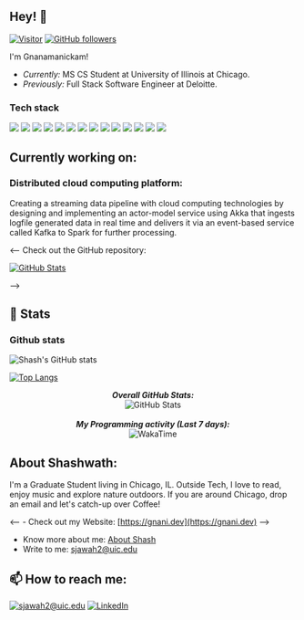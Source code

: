 <h2>Hey! 👋</h2>

[![Visitor](https://visitor-badge.laobi.icu/badge?page_id=js-shashwath/js-shashwath)](https://github.com/js-shashwath/js-shashwath) [![GitHub followers](https://img.shields.io/github/followers/js-shashwath/js-shashwath.svg?style=social&label=Follow)](https://github.com/js-shashwath/js-shashwath?tab=followers)

I'm Gnanamanickam! 
- <i>Currently:</i> MS CS Student at University of Illinois at Chicago. 
- <i>Previously:</i> Full Stack Software Engineer at Deloitte.

### Tech stack
![](https://img.shields.io/badge/code-Java-green)
![](https://img.shields.io/badge/code-Python-green)
![](https://img.shields.io/badge/code-Scala-green)
![](https://img.shields.io/badge/code-Javascript-green)
![](https://img.shields.io/badge/code-Node.js-green)
![](https://img.shields.io/badge/framework-Spring-boot-blue)
![](https://img.shields.io/badge/framework-Flask-blue)
![](https://img.shields.io/badge/framework-React-blue)
![](https://img.shields.io/badge/framework-Angular-blue)
![](https://img.shields.io/badge/database-MySQL-yellow)
![](https://img.shields.io/badge/database-Oracle-yellow)
![](https://img.shields.io/badge/database-MongoDb-yellow)
![](https://img.shields.io/badge/Tools-Git-orange)
![](https://img.shields.io/badge/Tools-AWS-orange)

<h2>Currently working on:</h2>

<h3>Distributed cloud computing platform:</h3>
<p>
Creating a streaming data pipeline with cloud computing technologies by designing and implementing an actor-model service using Akka that ingests logfile generated data in real time and delivers it via an event-based service called Kafka to Spark for further processing.
</p>

<-- Check out the GitHub repository:
<div>
  <p>
     <a href="https://github.com/Gnanamanickam/covid19-vaccination">
      <img src="https://github-readme-stats.vercel.app/api/pin/?username=Gnanamanickam&repo=covid19-vaccination" alt="GitHub Stats" />
    </a> 
  </p>
</div> -->

<h2>👀 Stats</h2>

### Github stats
![Shash's GitHub stats](https://github-readme-stats.vercel.app/api?username=js-shashwath/js-shashwath&show_icons=true&theme=radical)

[![Top Langs](https://github-readme-stats.vercel.app/api/top-langs/?username=js-shashwath/js-shashwath&langs_count=10&theme=tokyonight)](https://github.com/anuraghazra/github-readme-stats)

<div>
  
  <p align="center">
  <b><em>Overall GitHub Stats:</em></b> <br/>
    <img src="https://github-readme-streak-stats.herokuapp.com/?user=js-shashwath/js-shashwath" alt="GitHub Stats" /> <br/><br/>
  <b><em>My Programming activity (Last 7 days):</em></b> <br/>
    <img src="https://github-readme-stats.vercel.app/api/wakatime?username=gnani" alt="WakaTime" />
  </p>
</div>

<h2> About Shashwath:</h2>

I'm a Graduate Student living in Chicago, IL. Outside Tech, I love to read, enjoy music and explore nature outdoors. If you are around Chicago, drop an email and let's catch-up over Coffee!
 
<-- - Check out my Website: [https://gnani.dev](https://gnani.dev) -->
- Know more about me: [About Shash](https://www.linkedin.com/in/shashwath-js/)
- Write to me: [sjawah2@uic.edu](mailto:sjawah2@uic.edu)

<h2>📫 How to reach me:</h2>

<a href="mailto:sjawah2@uic.edu">![sjawah2@uic.edu](https://img.shields.io/badge/Gmail-D14836?style=for-the-badge&logo=gmail&logoColor=white)</a> <a href="https://www.linkedin.com/in/shashwath-js/">![LinkedIn](https://img.shields.io/badge/LinkedIn-0077B5?style=for-the-badge&logo=linkedin&logoColor=white)</a>
